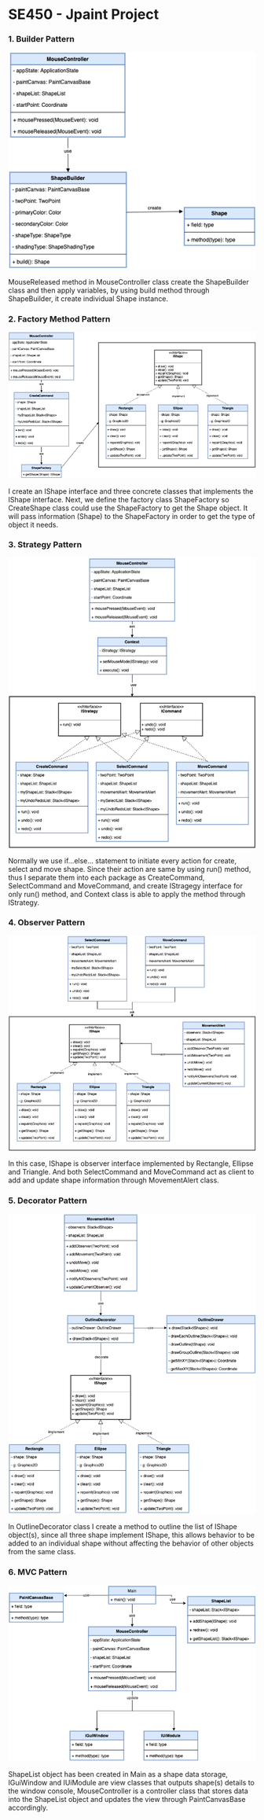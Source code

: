 # SE450 - Jpaint Project
### 1. Builder Pattern
![alt text](./img/BuilderPattern.png)

MouseReleased method in MouseController class 
create the ShapeBuilder class and then apply variables, 
by using build method through ShapeBuilder, it create 
individual Shape instance.

### 2. Factory Method Pattern

![alt text](./img/FactoryMethod.png)

I create an IShape interface and three concrete classes 
that implements the IShape interface. Next, we define the 
factory class ShapeFactory so CreateShape class could use 
the ShapeFactory to get the Shape object. It will pass 
information (Shape) to the ShapeFactory in order to get 
the type of object it needs.

### 3. Strategy Pattern

![alt text](./img/StrategyPattern.png)

Normally we use if…else… statement to initiate every action 
for create, select and move shape. Since their action are 
same by using run() method, thus I separate them into each 
package as CreateCommand, SelectCommand and MoveCommand, 
and create IStragegy interface for only run() method, and 
Context class is able to apply the method through IStrategy.

### 4. Observer Pattern

![alt text](./img/ObserverPattern.png)

In this case, IShape is observer interface implemented 
by Rectangle, Ellipse and Triangle. And both SelectCommand 
and MoveCommand act as client to add and update shape 
information through MovementAlert class.

### 5. Decorator Pattern

![alt text](./img/DecoratePattern.png)

In OutlineDecorator class I create a method to outline the 
list of IShape object(s), since all three shape implement 
IShape, this allows behavior to be added to an individual 
shape without affecting the behavior of other objects from 
the same class.

### 6. MVC Pattern

![alt text](./img/MVCPattern.png)

ShapeList object has been created in Main as a shape data 
storage, IGuiWindow and IUiModule are view classes that outputs 
shape(s) details to the window console, MouseController is a controller 
class that stores data into the ShapeList object and updates the view 
through PaintCanvasBase accordingly.